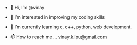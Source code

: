 - 👋 Hi, I’m @vinay
- 👀 I’m interested in improving my coding skills
- 🌱 I’m currently learning  c, c++, python, web development.

- 📫 How to reach me ... vinay.k.lpu@gmail.com

<!---
vinay161/vinay161 is a ✨ special ✨ repository because its `README.md` (this file) appears on your GitHub profile.
You can click the Preview link to take a look at your changes.
--->
